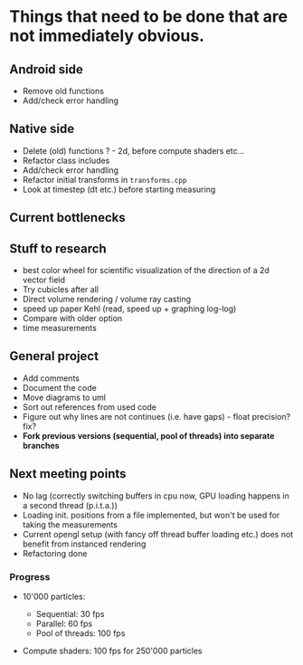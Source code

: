 # Things that need to be done that are not immediately obvious.

## Android side
- Remove old functions
- Add/check error handling

## Native side
- Delete (old) functions ? - 2d, before compute shaders etc...
- Refactor class includes
- Add/check error handling
- Refactor initial transforms in `transforms.cpp`
- Look at timestep (dt etc.) before starting measuring

## Current bottlenecks


## Stuff to research
- best color wheel for scientific visualization of the direction of a 2d vector field
- Try cubicles after all
- Direct volume rendering / volume ray casting
- speed up paper Kehl (read, speed up + graphing log-log)
- Compare with older option
- time measurements


## General project
- Add comments
- Document the code
- Move diagrams to uml
- Sort out references from used code
- Figure out why lines are not continues (i.e. have gaps) - float precision? fix?
- **Fork previous versions (sequential, pool of threads) into separate branches**


## Next meeting points
- No lag (correctly switching buffers in cpu now, GPU loading happens in a second thread (p.i.t.a.))
- Loading init. positions from a file implemented, but won't be used for taking the measurements
- Current opengl setup (with fancy off thread buffer loading etc.) does not benefit from instanced rendering
- Refactoring done

### Progress
- 10'000 particles:
  - Sequential: 30 fps
  - Parallel: 60 fps
  - Pool of threads: 100 fps
  
- Compute shaders: 100 fps for 250'000 particles
